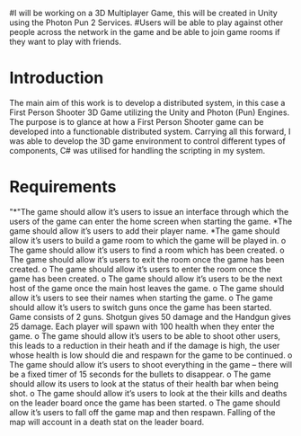 #I will be working on a 3D Multiplayer Game, this will be created in Unity using the Photon Pun 2 Services.
#Users will be able to play against other people across the network in the game and be able to join game rooms if they want to play with friends.

# Introduction
The main aim of this work is to develop a distributed system, in this case a First Person Shooter 3D Game utilizing the Unity and Photon (Pun) Engines. The purpose is to glance at how a First Person Shooter game can be developed into a functionable distributed system. Carrying all this forward, I was able to develop the 3D game environment to control different types of components, C# was utilised for handling the scripting in my system.

# Requirements
"*"The game should allow it’s users to issue an interface through which the users of the game can enter the home screen when starting the game.
*The game should allow it’s users to add their player name.
*The game should allow it’s users to build a game room to which the game will be played in.
o	The game should allow it’s users to find a room which has been created.
o	The game should allow it’s users to exit the room once the game has been created.
o	The game should allow it’s users to enter the room once the game has been created.
o	The game should allow it’s users to be the next host of the game once the main host leaves the game.
o	The game should allow it’s users  to see their names when starting the game.
o	The game should allow it’s users to switch guns once the game has been started. Game consists of 2 guns. Shotgun gives 50 damage and the Handgun gives 25 damage. Each player will spawn with 100 health when they enter the game.
o	The game should allow it’s users to be able to shoot other users, this leads to a reduction in their heath and if the damage is high, the user whose health is low should die and respawn for the game to be continued.
o	The game should allow it’s users to shoot everything in the game – there will be a fixed timer of 15 seconds for the bullets to disappear.
o	The game should allow its users to look at the status of their health bar when being shot.
o	The game should allow it’s users to look at the their kills and deaths on the leader board once the game has been started.
o	The game should allow it’s users to fall off the game map and then respawn. Falling of the map will account in a death stat on the leader board.
